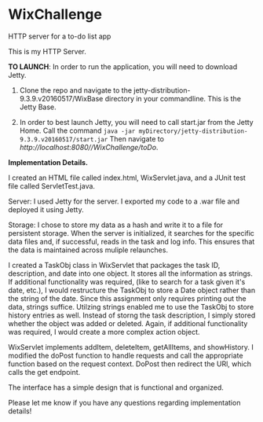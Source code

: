 # WixChallenge
HTTP server for a to-do list app

This is my HTTP Server.

**TO LAUNCH**: In order to run the application, you will need to download Jetty. 

1. Clone the repo and navigate to the jetty-distribution-9.3.9.v20160517/WixBase directory in your commandline. This is the Jetty Base.

2. In order to best launch Jetty, you will need to call start.jar from the Jetty Home. Call the command
```java -jar myDirectory/jetty-distribution-9.3.9.v20160517/start.jar``` Then navigate to *http://localhost:8080//WixChallenge/toDo*.

**Implementation Details.**

I created an HTML file called index.html, WixServlet.java, and a JUnit test file called ServletTest.java.

Server: I used Jetty for the server. I exported my code to a .war file and deployed it using Jetty. 

Storage: I chose to store my data as a hash and write it to a file for persistent storage. When the server is initialized, it searches for the specific data files and, if successful, reads in the task and log info. This ensures that the data is maintained across muliple relaunches.

I created a TaskObj class in WixServlet that packages the task ID, description, and date into one object. It stores all the information as strings. If additional functionality was required, (like to search for a task given it's date, etc.), I would restructure the TaskObj to store a Date object rather than the string of the date. Since this assignment only requires printing out the data, strings suffice. Utilzing strings enabled me to use the TaskObj to store history entries as well. Instead of storng the task description, I simply stored whether the object was added or deleted. Again, if additional functionality was required, I would create a more complex action object.

WixServlet implements addItem, deleteItem, getAllItems, and showHistory. I modified the doPost function to handle requests and call the appropriate function based on the request context. DoPost then redirect the URl, which calls the get endpoint. 

The interface has a simple design that is functional and organized.

Please let me know if you have any questions regarding implementation details!


